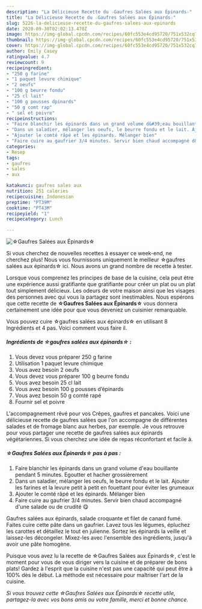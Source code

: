 ```yaml
---
description: "La Délicieuse Recette du ☆Gaufres Salées aux Épinards☆"
title: "La Délicieuse Recette du ☆Gaufres Salées aux Épinards☆"
slug: 5226-la-delicieuse-recette-du-gaufres-salees-aux-epinards
date: 2020-09-30T02:02:13.470Z
image: https://img-global.cpcdn.com/recipes/60fc553e4cd95720/751x532cq70/☆gaufres-salees-aux-epinards☆-photo-principale-de-la-recette.jpg
thumbnail: https://img-global.cpcdn.com/recipes/60fc553e4cd95720/751x532cq70/☆gaufres-salees-aux-epinards☆-photo-principale-de-la-recette.jpg
cover: https://img-global.cpcdn.com/recipes/60fc553e4cd95720/751x532cq70/☆gaufres-salees-aux-epinards☆-photo-principale-de-la-recette.jpg
author: Emily Casey
ratingvalue: 4.7
reviewcount: 9
recipeingredient:
- "250 g farine"
- "1 paquet levure chimique"
- "2 oeufs"
- "100 g beurre fondu"
- "25 cl lait"
- "100 g pousses dpinards"
- "50 g comt rap"
- " sel et poivre"
recipeinstructions:
- "Faire blanchir les épinards dans un grand volume d&#39;eau bouillante pendant 5 minutes. Egoutter et hacher grossièrement"
- "Dans un saladier, mélanger les oeufs, le beurre fondu et le lait. Ajouter les farines et la levure petit à petit en fouettant pour éviter les grumeaux"
- "Ajouter le comté râpé et les épinards. Mélanger bien"
- "Faire cuire au gaufrier 3/4 minutes. Servir bien chaud accompagné d&#39;une salade ou de crudité 😋"
categories:
- Resep
tags:
- gaufres
- sales
- aux

katakunci: gaufres sales aux 
nutrition: 251 calories
recipecuisine: Indonesian
preptime: "PT39M"
cooktime: "PT43M"
recipeyield: "1"
recipecategory: Lunch

---
```



![☆Gaufres Salées aux Épinards☆](https://img-global.cpcdn.com/recipes/60fc553e4cd95720/751x532cq70/☆gaufres-salees-aux-epinards☆-photo-principale-de-la-recette.jpg)

Si vous cherchez de nouvelles recettes à essayer ce week-end, ne cherchez plus! Nous vous fournissons uniquement le meilleur ☆gaufres salées aux épinards☆ ici. Nous avons un grand nombre de recette à tester.

Lorsque vous comprenez les principes de base de la cuisine, cela peut être une expérience aussi gratifiante que gratifiante pour créer un plat ou un plat tout simplement délicieux. Les odeurs de votre maison ainsi que les visages des personnes avec qui vous la partagez sont inestimables. Nous espérons que cette recette de <strong> ☆Gaufres Salées aux Épinards☆ </strong> vous donnera certainement une idée pour que vous deveniez un cuisinier remarquable.

<!--inarticleads1-->

Vous pouvez cuire ☆gaufres salées aux épinards☆ en utilisant 8 Ingrédients et 4 pas. Voici comment vous faire il.

##### Ingrédients de ☆gaufres salées aux épinards☆ :

1. Vous devez vous préparer 250 g farine
1. Utilisation 1 paquet levure chimique
1. Vous avez besoin 2 oeufs
1. Vous devez vous préparer 100 g beurre fondu
1. Vous avez besoin 25 cl lait
1. Vous avez besoin 100 g pousses d’épinards
1. Vous avez besoin 50 g comté rapé
1. Fournir  sel et poivre


L&#39;accompagnement rêvé pour vos Crêpes, gaufres et pancakes. Voici une délicieuse recette de gaufres salées que l&#39;on accompagne de différentes salades et de fromage blanc aux herbes, par exemple. Je vous retrouve pour vous partager une recette de gaufres salées aux épinards végétariennes. Si vous cherchez une idée de repas réconfortant et facile à. 

<!--inarticleads2-->

##### ☆Gaufres Salées aux Épinards☆ pas à pas :

1. Faire blanchir les épinards dans un grand volume d&#39;eau bouillante pendant 5 minutes. Egoutter et hacher grossièrement
1. Dans un saladier, mélanger les oeufs, le beurre fondu et le lait. Ajouter les farines et la levure petit à petit en fouettant pour éviter les grumeaux
1. Ajouter le comté râpé et les épinards. Mélanger bien
1. Faire cuire au gaufrier 3/4 minutes. Servir bien chaud accompagné d&#39;une salade ou de crudité 😋


Gaufres salées aux épinards, salade croquante et filet de canard fumé. Faites cuire cette pâte dans un gaufrier. Lavez tous les légumes, épluchez les carottes et détaillez le tout en julienne. Sortez les épinards la veille et laissez-les décongeler. Mixez-les avec l&#39;ensemble des ingrédients, jusqu&#39;à avoir une pâte homogène. 

<!--inarticleads1-->

<p>
Puisque vous avez lu la recette de ☆Gaufres Salées aux Épinards☆, c'est le moment pour vous de vous diriger vers la cuisine et de préparer de bons plats! Gardez à l'esprit que la cuisine n'est pas une capacité qui peut être à 100% dès le début. La méthode est nécessaire pour maîtriser l'art de la cuisine.
</p>

<p>
<i>Si vous trouvez cette ☆Gaufres Salées aux Épinards☆ recette utile, partagez-la avec vos bons amis ou votre famille, merci et bonne chance.</i>
</p>

